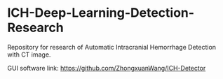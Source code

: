 # ICH-Deep-Learning-Detection-Research
Repository for research of Automatic Intracranial Hemorrhage Detection with CT image.


GUI software link: https://github.com/ZhongxuanWang/ICH-Detector
